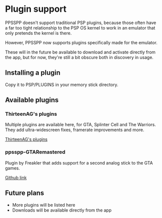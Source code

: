 # Plugin support

PPSSPP doesn't support traditional PSP plugins, because those often have a far too tight relationship to the PSP OS kernel to work in an emulator that only pretends the kernel is there.

However, PPSSPP now supports plugins specifically made for the emulator.

These will in the future be available to download and activate directly from the app, but for now, they're still a bit obscure both in discovery in usage.

## Installing a plugin

Copy it to PSP/PLUGINS in your memory stick directory.

## Available plugins

### ThirteenAG's plugins

Multiple plugins are available here, for GTA, Splinter Cell and The Warriors. They add ultra-widescreen fixes, framerate improvements and more.

[ThirteenAG's plugins](https://github.com/ThirteenAG/WidescreenFixesPack/releases?q=PPSSPP&expanded=true)

### ppsspp-GTARemastered

Plugin by Freakler that adds support for a second analog stick to the GTA games.

[Github link](https://github.com/Freakler/ppsspp-GTARemastered)

## Future plans

* More plugins will be listed here
* Downloads will be available directly from the app